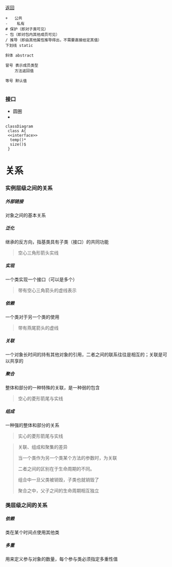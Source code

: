 [返回](ClassDiagrams.md)

```
+   公共
-    私有
# 保护（即对子类可见）
~ 包（即对包内其他成员可见）
/ 推导（即由其他属性推导得出，不需要直接给定其值）
下划线 static

斜体 abstract

冒号 表示成员类型
	方法返回值

等号 默认值


```



### 接口

- 圆圈
- 

```mermaid
classDiagram
 class A{
 <<interface>> 
  temp()*
  size()$
 }
```





# 关系

### 实例层级之间的关系



##### 外部链接

对象之间的基本关系



##### 泛化

继承的反方向，指基类具有子类（接口）的共同功能

> 空心三角形箭头实线



##### 实现

一个类实现一个接口（可以是多个）

> 带有空心三角箭头的虚线表示



##### 依赖

一个类对于另一个类的使用

> 带有燕尾箭头的虚线



##### 关联

一个对象长时间的持有其他对象的引用，二者之间的联系往往是相互的；关联是可以共享的



##### 聚合

整体和部分的一种特殊的关联，是一种弱的包含

> 空心的菱形箭尾与实线



##### 组成

一种强的整体和部分的关系

> 实心的菱形箭尾与实线



> 关联、组成和聚集的差异
>
> 当一个类作为另一个类某个方法的参数时，为关联
>
> 二者之间的区别在于生命周期的不同。
>
> 组合中一旦父类被销毁，子类也就销毁了
>
> 聚合之中，父子之间的生命周期相互独立



### 类层级之间的关系



##### 依赖

类在某个时间点使用其他类



##### 多重

用来定义参与对象的数量，每个参与类必须指定多重性值